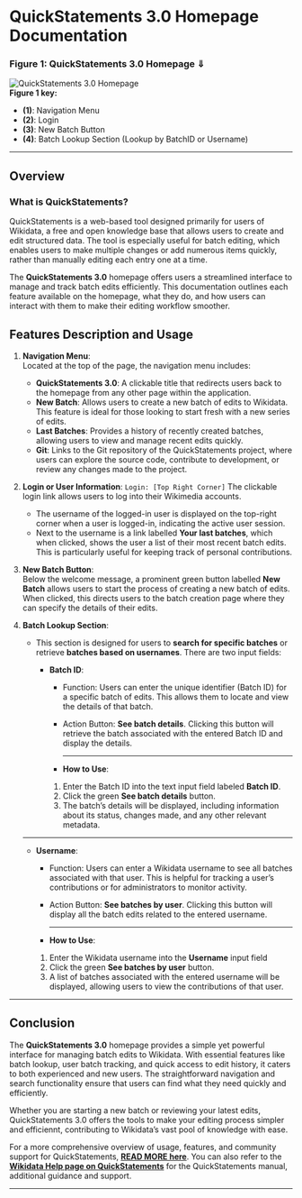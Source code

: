 
# QuickStatements 3.0 Homepage Documentation


### Figure 1: QuickStatements 3.0 Homepage &#x21D3;
![QuickStatements 3.0 Homepage](https://github.com/user-attachments/assets/461c6cf4-c92f-4529-b2bd-a29fa08fd6ca)  
**Figure 1 key:**
- **(1)**: Navigation Menu
- **(2)**: Login 
- **(3)**: New Batch Button
- **(4)**: Batch Lookup Section (Lookup by BatchID or Username)

---

## Overview

### What is QuickStatements?

QuickStatements is a web-based tool designed primarily for users of Wikidata, a free and open knowledge base that allows users to create and edit structured data. The tool is especially useful for batch editing, which enables users to make multiple changes or add numerous items quickly, rather than manually editing each entry one at a time. 

The **QuickStatements 3.0** homepage offers users a streamlined interface to manage and track batch edits efficiently. This documentation outlines each feature available on the homepage, what they do, and how users can interact with them to make their editing workflow smoother.

## Features Description and Usage

1. **Navigation Menu**:  
   Located at the top of the page, the navigation menu includes:
   - **QuickStatements 3.0**: A clickable title that redirects users back to the homepage from any other page within the application.
   - **New Batch**: Allows users to create a new batch of edits to Wikidata. This feature is ideal for those looking to start fresh with a new series of edits.
   - **Last Batches**: Provides a history of recently created batches, allowing users to view and manage recent edits quickly.
   - **Git**: Links to the Git repository of the QuickStatements project, where users can explore the source code, contribute to development, or review any changes made to the project.

2. **Login or User Information**:
   `Login: [Top Right Corner]` The clickable login link allows users to log into their Wikimedia accounts.

   - The username of the logged-in user is displayed on the top-right corner when a user is logged-in, indicating the active user session.
   - Next to the username is a link labelled **Your last batches**, which when clicked, shows the user a list of their most recent batch edits. This is particularly useful for keeping track of personal contributions.

3. **New Batch Button**:  
   Below the welcome message, a prominent green button labelled **New Batch** allows users to start the process of creating a new batch of edits. When clicked, this directs users to the batch creation page where they can specify the details of their edits.

4. **Batch Lookup Section**:
   - This section is designed for users to **search for specific batches** or retrieve **batches based on usernames**. There are two input fields:
   
     - **Batch ID**:  
       - Function: Users can enter the unique identifier (Batch ID) for a specific batch of edits. This allows them to locate and view the details of that batch.
       - Action Button: **See batch details**. Clicking this button will retrieve the batch associated with the entered Batch ID and display the details.
      
         ---
         
       - **How to Use**:
       1. Enter the Batch ID into the text input field labeled **Batch ID**.
       2. Click the green **See batch details** button.
       3. The batch’s details will be displayed, including information about its status, changes made, and any other relevant metadata.
          
   ---
   
     - **Username**:  
       - Function: Users can enter a Wikidata username to see all batches associated with that user. This is helpful for tracking a user’s contributions or for administrators to monitor activity.
       - Action Button: **See batches by user**. Clicking this button will display all the batch edits related to the entered username.
         
         ---
         
       - **How to Use**:
       1. Enter the Wikidata username into the **Username** input field
       2. Click the green **See batches by user** button.
       3. A list of batches associated with the entered username will be displayed, allowing users to view the contributions of that user.

---

## Conclusion

The **QuickStatements 3.0** homepage provides a simple yet powerful interface for managing batch edits to Wikidata. With essential features like batch lookup, user batch tracking, and quick access to edit history, it caters to both experienced and new users. The straightforward navigation and search functionality ensure that users can find what they need quickly and efficiently.

Whether you are starting a new batch or reviewing your latest edits, QuickStatements 3.0 offers the tools to make your editing process simpler and efficiennt, contributing to Wikidata’s vast pool of knowledge with ease.

For a more comprehensive overview of usage, features, and community support for QuickStatements, **[READ MORE here](https://meta.wikimedia.org/wiki/QuickStatements)**. You can also refer to the **[Wikidata Help page on QuickStatements](https://www.wikidata.org/wiki/Help:QuickStatements)** for the QuickStatements manual, additional guidance and support.

---
